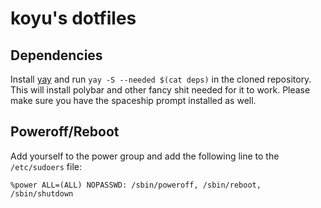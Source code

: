 # koyu's dotfiles

## Dependencies

Install [yay](https://aur.archlinux.org/packages/yay) and run `yay -S --needed $(cat deps)` in the cloned repository. This will install polybar and other fancy shit needed for it to work. Please make sure you have the spaceship prompt installed as well.

## Poweroff/Reboot

Add yourself to the power group and add the following line to the `/etc/sudoers` file:
```
%power ALL=(ALL) NOPASSWD: /sbin/poweroff, /sbin/reboot, /sbin/shutdown
```
